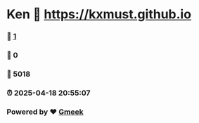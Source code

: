 # Ken :link: https://kxmust.github.io 
### :page_facing_up: [1](https://kxmust.github.io/tag.html) 
### :speech_balloon: 0 
### :hibiscus: 5018 
### :alarm_clock: 2025-04-18 20:55:07 
### Powered by :heart: [Gmeek](https://github.com/Meekdai/Gmeek)
